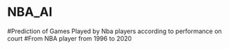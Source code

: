 # NBA_AI
#Prediction of Games Played by Nba players according to performance on court 
#From NBA player from 1996 to 2020
